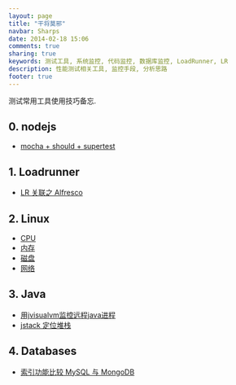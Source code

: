 ```yaml
---
layout: page
title: "干将莫邪"
navbar: Sharps
date: 2014-02-18 15:06
comments: true
sharing: true
keywords: 测试工具, 系统监控, 代码监控, 数据库监控, LoadRunner, LR
description: 性能测试相关工具, 监控手段, 分析思路
footer: true
---
```


测试常用工具使用技巧备忘.

## 0. nodejs
* [mocha + should + supertest](https://github.com/Ralph-Wang/mochaSample)

## 1. Loadrunner
* [LR 关联之 Alfresco](http://ralph-wang.github.io/blog/2014/02/18/lr-guan-lian-zhi-alfresco/)

## 2. Linux
* [CPU](https://gist.github.com/Ralph-Wang/9191153)
* [内存](https://gist.github.com/Ralph-Wang/9191195)
* [磁盘](https://gist.github.com/Ralph-Wang/9191224)
* [网络](https://gist.github.com/Ralph-Wang/9191265)


## 3. Java
* [用jvisualvm监控远程java进程](http://ralph-wang.github.io/blog/2014/02/06/yong-jvisualvmjian-kong-yuan-cheng-javajin-cheng/)
* [jstack
  定位堆栈](http://ralph-wang.github.io/blog/2014/03/01/yong-jstack-xian-cheng-ding-wei-chu-ti-yan/)

## 4. Databases
* [索引功能比较 MySQL 与
  MongoDB](http://ralph-wang.github.io/blog/2014/03/21/suo-yin-gong-neng-bi-jiao-mysql-yu-mongodb/)
